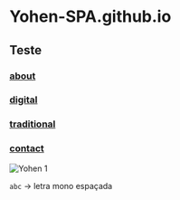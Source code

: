 # Yohen-SPA.github.io
## Teste
### [about](About/index.md)

### [digital](digital/index.md)

### [traditional](traditional/index.md)

### [contact](Contact/index.md)

![Yohen 1](https://github.com/Yohen-SPA/Yohen-SPA.github.io/assets/162649023/7d539008-bfc4-421f-b5fb-0f6fe672f4ee)

`abc` -> letra mono espaçada
